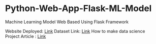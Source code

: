 # Python-Web-App-Flask-ML-Model
Machine Learning Model Web Based Using Flask Framework

Website Deployed: <a href = "https://housespricepredictions.herokuapp.com/">Link</a>
Dataset Link:     <a href = "https://www.kaggle.com/aariyan101/usa-housingcsv">Link</a>
How to make data science Project Article : <a href = "https://medium.com/how-to-built-and-deploy-machine-learning-model/building-deploying-machine-learning-model-using-pickle-d5ad5c979acd">Link</a>

